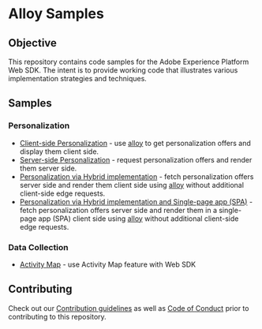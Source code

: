 # Alloy Samples

## Objective

This repository contains code samples for the Adobe Experience Platform Web SDK.  The intent is to provide working code that illustrates various implementation strategies and techniques.

## Samples

### Personalization


- [Client-side Personalization](personalization-client-side) - use [alloy](https://experienceleague.adobe.com/docs/experience-platform/edge/home.html?lang=en) to get personalization offers and display them client side.
- [Server-side Personalization](personalization-server-side) - request personalization offers and render them server side.
- [Personalization via Hybrid implementation](personalization-hybrid) - fetch personalization offers server side and render them client side using [alloy](https://experienceleague.adobe.com/docs/experience-platform/edge/home.html?lang=en) without additional client-side edge requests.
- [Personalization via Hybrid implementation and Single-page app (SPA)](personalization-hybrid-spa) - fetch personalization offers server side and render them in a single-page app (SPA) client side using [alloy](https://experienceleague.adobe.com/docs/experience-platform/edge/home.html?lang=en) without additional client-side edge requests.

### Data Collection
- [Activity Map](activity-map-aep-sample) - use Activity Map feature with Web SDK

## Contributing

Check out our [Contribution guidelines](.github/CONTRIBUTING.md) as well as [Code of Conduct](CODE_OF_CONDUCT.md) prior
to contributing to this repository.
